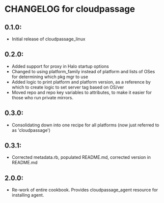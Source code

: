 # CHANGELOG for cloudpassage

## 0.1.0:

* Initial release of cloudpassage_linux

## 0.2.0:

* Added support for proxy in Halo startup options
* Changed to using platform_family instead of platform and lists of OSes for determining which pkg mgr to use
* Added logic to print platform and platform version, as a reference by which to create logic to set server tag based on OS/ver
* Moved repo and repo key variables to attributes, to make it easier for those who run private mirrors.

## 0.3.0:

* Consolidating down into one recipe for all platforms (now just referred to as 'cloudpassage')

## 0.3.1:

* Corrected metadata.rb, populated README.md, corrected version in README.md

## 2.0.0:

* Re-work of entire cookbook.  Provides cloudpassage_agent resource for installing agent.
